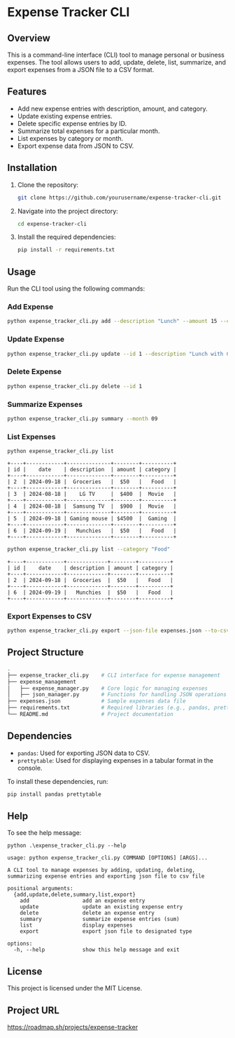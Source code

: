
# Expense Tracker CLI

## Overview
This is a command-line interface (CLI) tool to manage personal or business expenses. The tool allows users to add, update, delete, list, summarize, and export expenses from a JSON file to a CSV format. 

## Features
- Add new expense entries with description, amount, and category.
- Update existing expense entries.
- Delete specific expense entries by ID.
- Summarize total expenses for a particular month.
- List expenses by category or month.
- Export expense data from JSON to CSV.

## Installation
1. Clone the repository:
   ```bash
   git clone https://github.com/yourusername/expense-tracker-cli.git
   ```

2. Navigate into the project directory:
   ```bash
   cd expense-tracker-cli
   ```

3. Install the required dependencies:
   ```bash
   pip install -r requirements.txt
   ```

## Usage
Run the CLI tool using the following commands:

### Add Expense
```bash
python expense_tracker_cli.py add --description "Lunch" --amount 15 --category "Food"
```

### Update Expense
```bash
python expense_tracker_cli.py update --id 1 --description "Lunch with Client" --amount 20 --category "Business"
```

### Delete Expense
```bash
python expense_tracker_cli.py delete --id 1
```

### Summarize Expenses
```bash
python expense_tracker_cli.py summary --month 09
```

### List Expenses
```
python expense_tracker_cli.py list
```
```
+----+------------+--------------+--------+----------+
| id |    date    | description  | amount | category |
+----+------------+--------------+--------+----------+
| 2  | 2024-09-18 |  Groceries   |  $50   |   Food   |
+----+------------+--------------+--------+----------+
| 3  | 2024-08-18 |    LG TV     |  $400  |  Movie   |
+----+------------+--------------+--------+----------+
| 4  | 2024-08-18 |  Samsung TV  |  $900  |  Movie   |
+----+------------+--------------+--------+----------+
| 5  | 2024-09-18 | Gaming mouse | $4500  |  Gaming  |
+----+------------+--------------+--------+----------+
| 6  | 2024-09-19 |   Munchies   |  $50   |   Food   |
+----+------------+--------------+--------+----------+
```
```bash
python expense_tracker_cli.py list --category "Food"
```
```
+----+------------+-------------+--------+----------+
| id |    date    | description | amount | category |
+----+------------+-------------+--------+----------+
| 2  | 2024-09-18 |  Groceries  |  $50   |   Food   |
+----+------------+-------------+--------+----------+
| 6  | 2024-09-19 |   Munchies  |  $50   |   Food   |
+----+------------+-------------+--------+----------+
```

### Export Expenses to CSV
```bash
python expense_tracker_cli.py export --json-file expenses.json --to-csv expenses.csv
```

## Project Structure
```bash
.
├── expense_tracker_cli.py    # CLI interface for expense management
├── expense_management
│   ├── expense_manager.py    # Core logic for managing expenses
│   ├── json_manager.py       # Functions for handling JSON operations
├── expenses.json             # Sample expenses data file
├── requirements.txt          # Required libraries (e.g., pandas, prettytable)
└── README.md                 # Project documentation
```

## Dependencies
- `pandas`: Used for exporting JSON data to CSV.
- `prettytable`: Used for displaying expenses in a tabular format in the console.

To install these dependencies, run:
```bash
pip install pandas prettytable
```

## Help
To see the help message:
```
python .\expense_tracker_cli.py --help
```
```
usage: python expense_tracker_cli.py COMMAND [OPTIONS] [ARGS]...

A CLI tool to manage expenses by adding, updating, deleting, summarizing expense entries and exporting json file to csv file

positional arguments:
  {add,update,delete,summary,list,export}
    add                 add an expense entry
    update              update an existing expense entry
    delete              delete an expense entry
    summary             summarize expense entries (sum)
    list                display expenses
    export              export json file to designated type

options:
  -h, --help            show this help message and exit
```

## License
This project is licensed under the MIT License.


## Project URL
https://roadmap.sh/projects/expense-tracker
